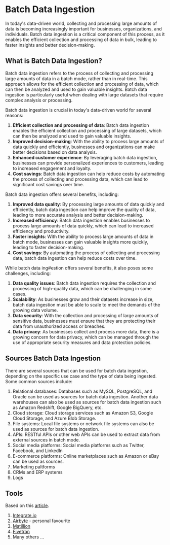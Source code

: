 # Batch Data Ingestion

In today's data-driven world, collecting and processing large amounts of data is becoming increasingly important for businesses, organizations, and individuals. Batch data ingestion is a critical component of this process, as
it enables the efficient collection and processing of data in bulk, leading to faster insights and better
decision-making.

## What is Batch Data Ingestion?

Batch data ingestion refers to the process of collecting and processing large amounts of data in a batch mode,
rather than in real-time. This approach allows for the efficient collection and processing of data, which can then
be analyzed and used to gain valuable insights. Batch data ingestion is particularly useful when dealing with
large datasets that require complex analysis or processing.

Batch data ingestion is crucial in today's data-driven world for several reasons:

1. **Efficient collection and processing of data**: Batch data ingestion enables the efficient collection and
processing of large datasets, which can then be analyzed and used to gain valuable insights.
2. **Improved decision-making**: With the ability to process large amounts of data quickly and efficiently,
businesses and organizations can make better decisions based on data analysis.
3. **Enhanced customer experience**: By leveraging batch data ingestion, businesses can provide personalized
experiences to customers, leading to increased engagement and loyalty.
4. **Cost savings**: Batch data ingestion can help reduce costs by automating the process of collecting and
processing data, which can lead to significant cost savings over time.

Batch data ingestion offers several benefits, including:

1. **Improved data quality**: By processing large amounts of data quickly and efficiently, batch data ingestion
can help improve the quality of data, leading to more accurate analysis and better decision-making.
2. **Increased efficiency**: Batch data ingestion enables businesses to process large amounts of data quickly,
which can lead to increased efficiency and productivity.
3. **Faster insights**: With the ability to process large amounts of data in batch mode, businesses can gain
valuable insights more quickly, leading to faster decision-making.
4. **Cost savings**: By automating the process of collecting and processing data, batch data ingestion can help
reduce costs over time.


While batch data ing#estion offers several benefits, it also poses some challenges, including:

1. **Data quality issues**: Batch data ingestion requires the collection and processing of high-quality data,
which can be challenging in some cases.
2. **Scalability**: As businesses grow and their datasets increase in size, batch data ingestion must be able to scale to meet the demands of the growing data volume.
3. **Data security**: With the collection and processing of large amounts of sensitive data, businesses must ensure that they are protecting their data from unauthorized access or breaches.
4. **Data privacy**: As businesses collect and process more data, there is a growing concern for data privacy, which can be managed through the use of appropriate security measures and data protection policies.

## Sources Batch Data Ingestion

There are several sources that can be used for batch data ingestion, depending on the specific use case and the type of data being ingested. Some common sources include:

1. Relational databases: Databases such as MySQL, PostgreSQL, and Oracle can be used as sources for batch data ingestion. Another data warehouses can also be used as sources for batch data ingestion such as Amazon Redshift, Google BigQuery, etc.
2. Cloud storage: Cloud storage services such as Amazon S3, Google Cloud Storage, and Azure Blob Storage.
3. File systems: Local file systems or network file systems can also be used as sources for batch data ingestion.
4. APIs: RESTful APIs or other web APIs can be used to extract data from external sources in batch mode.
5. Social media platforms: Social media platforms such as Twitter, Facebook, and LinkedIn 
6. E-commerce platforms: Online marketplaces such as Amazon or eBay can be used as sources.
7. Marketing paltforms
8. CRMs and ERP systems
9. Logs

## Tools

Based on this [article](https://www.integrate.io/blog/top-data-ingestion-tools/).

1. [Integrate.io](https://www.integrate.io/)
2. [Airbyte](https://airbyte.com/) - personal favourite
3. [Matillion](https://www.matillion.com/)
4. [Fivetran](https://www.fivetran.com/)
5. Many others ... 